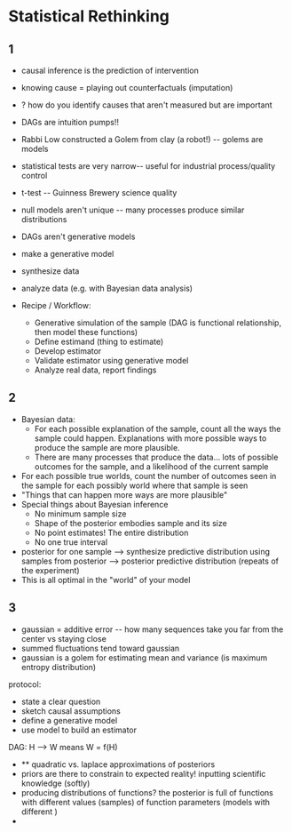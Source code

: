 # Statistical Rethinking 

## 1 

- causal inference is the prediction of intervention
- knowing cause = playing out counterfactuals (imputation)
- ? how do you identify causes that aren't measured but are important 
- DAGs are intuition pumps!!
- Rabbi Low constructed a Golem from clay (a robot!) -- golems are models
- statistical tests are very narrow-- useful for industrial process/quality control
- t-test -- Guinness Brewery science quality 
- null models aren't unique -- many processes produce similar distributions

- DAGs aren't generative models
- make a generative model
- synthesize data
- analyze data (e.g. with Bayesian data analysis)

- Recipe / Workflow:
	- Generative simulation of the sample (DAG is functional relationship, then model these functions)
	- Define estimand (thing to estimate)
	- Develop estimator
	- Validate estimator using generative model
	- Analyze real data, report findings

## 2

- Bayesian data:
	- For each possible explanation of the sample, count all the ways the sample could happen. Explanations with more possible ways to produce the sample are more plausible.
	- There are many processes that produce the data... lots of possible outcomes for the sample, and a likelihood of the current sample
- For each possible true worlds, count the number of outcomes seen in the sample for each possibly world where that sample is seen
- "Things that can happen more ways are more plausible"
- Special things about Bayesian inference
	- No minimum sample size
	- Shape of the posterior embodies sample and its size
	- No point estimates! The entire distribution
	- No one true interval
- posterior for one sample --> synthesize predictive distribution using samples from posterior --> posterior predictive distribution (repeats of the experiment)
- This is all optimal in the "world" of your model


## 3 

- gaussian = additive error -- how many sequences take you far from the center vs staying close
- summed fluctuations tend toward gaussian
- gaussian is a golem for estimating mean and variance (is maximum entropy distribution)

protocol:
- state a clear question
- sketch causal assumptions
- define a generative model
- use model to build an estimator

DAG:
H --> W means W = f(H)

- ** quadratic vs. laplace approximations of posteriors
- priors are there to constrain to expected reality! inputting scientific knowledge (softly)
- producing distributions of functions? the posterior is full of functions with different values (samples) of function parameters (models with different )
- 